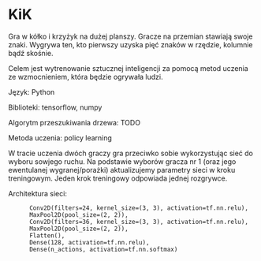 # KiK
Gra w kółko i krzyżyk na dużej planszy. Gracze na przemian stawiają swoje znaki. Wygrywa ten, kto pierwszy uzyska pięć znaków w rzędzie, kolumnie bądź skośnie.

Celem jest wytrenowanie sztucznej inteligencji za pomocą metod uczenia ze wzmocnieniem, która będzie ogrywała ludzi.

Język: Python

Biblioteki: tensorflow, numpy

Algorytm przeszukiwania drzewa: TODO

Metoda uczenia: policy learning

W tracie uczenia dwóch graczy gra przeciwko sobie wykorzystując sieć do wyboru sowjego ruchu. Na podstawie wyborów gracza nr 1 (oraz jego ewentulanej wygranej/porażki) aktualizujemy parametry sieci w kroku treningowym. Jeden krok treningowy odpowiada jednej rozgrywce.

Architektura sieci: 

          Conv2D(filters=24, kernel_size=(3, 3), activation=tf.nn.relu),
          MaxPool2D(pool_size=(2, 2)),
          Conv2D(filters=36, kernel_size=(3, 3), activation=tf.nn.relu),
          MaxPool2D(pool_size=(2, 2)),
          Flatten(),
          Dense(128, activation=tf.nn.relu),
          Dense(n_actions, activation=tf.nn.softmax)

